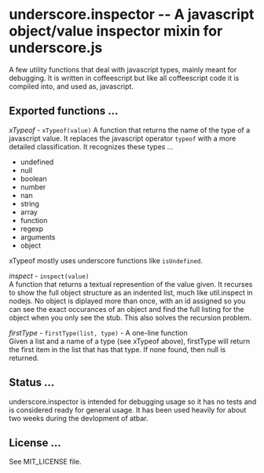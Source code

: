 ﻿underscore.inspector -- A javascript object/value inspector mixin for underscore.js
===

A few utility functions that deal with javascript types, mainly meant for debugging.  It is written in coffeescript but like all coffeescript code it is compiled into, and used as, javascript.

Exported functions ...
---
*xTypeof* - `xTypeof(value)`
A function that returns the name of the type of a javascript value.  It replaces the javascript operator `typeof` with a more detailed classification.  It recognizes these types ...
- undefined
- null
- boolean
- number
- nan
- string
- array
- function
- regexp
- arguments
- object

xTypeof mostly uses underscore functions like `isUndefined`.

*inspect* - `inspect(value)`   
A function that returns a textual represention of the value given. It recurses to show the full object structure as an indented list, much like util.inspect in nodejs.  No object is diplayed more than once, with an id assigned so you can see the exact occurances of an object and find the full listing for the object when you only see the stub.  This also solves the recursion problem.

*firstType* -  `firstType(list, type)` - A one-line function   
Given a list and a name of a type (see xTypeof above), firstType will return the first item in the list that has that type. If none found, then null is returned.

Status ...
---

underscore.inspector is intended for debugging usage so it has no tests and is considered ready for general usage.  It has been used heavily for about two weeks during the devlopment of atbar.


License ...
---
See MIT_LICENSE file.

